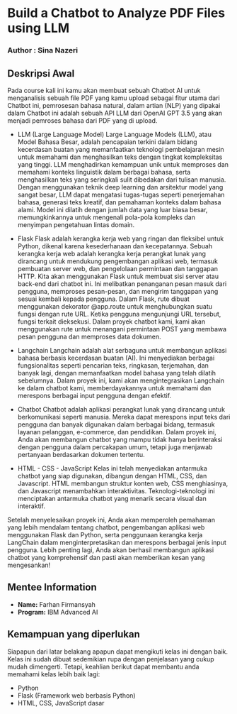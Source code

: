 # Build a Chatbot to Analyze PDF Files using LLM
### **Author : Sina Nazeri**

## Deskripsi Awal
Pada course kali ini kamu akan membuat sebuah Chatbot AI untuk menganalisis sebuah file PDF yang kamu upload sebagai fitur utama dari Chatbot ini, pemrosesan bahasa natural, dalam artian (NLP) yang dipakai dalam Chatbot ini adalah sebuah API LLM dari OpenAI GPT 3.5 yang akan menjadi pemroses bahasa dari PDF yang di upload.

- LLM (Large Language Model)
Large Language Models (LLM), atau Model Bahasa Besar, adalah pencapaian terkini dalam bidang kecerdasan buatan yang memanfaatkan teknologi pembelajaran mesin untuk memahami dan menghasilkan teks dengan tingkat kompleksitas yang tinggi. LLM menghadirkan kemampuan unik untuk memproses dan memahami konteks linguistik dalam berbagai bahasa, serta menghasilkan teks yang seringkali sulit dibedakan dari tulisan manusia.
Dengan menggunakan teknik deep learning dan arsitektur model yang sangat besar, LLM dapat mengatasi tugas-tugas seperti penerjemahan bahasa, generasi teks kreatif, dan pemahaman konteks dalam bahasa alami. Model ini dilatih dengan jumlah data yang luar biasa besar, memungkinkannya untuk mengenali pola-pola kompleks dan menyimpan pengetahuan lintas domain.

- Flask
Flask adalah kerangka kerja web yang ringan dan fleksibel untuk Python, dikenal karena kesederhanaan dan kecepatannya. Sebuah kerangka kerja web adalah kerangka kerja perangkat lunak yang dirancang untuk mendukung pengembangan aplikasi web, termasuk pembuatan server web, dan pengelolaan permintaan dan tanggapan HTTP.
Kita akan menggunakan Flask untuk membuat sisi server atau back-end dari chatbot ini. Ini melibatkan penanganan pesan masuk dari pengguna, memproses pesan-pesan, dan mengirim tanggapan yang sesuai kembali kepada pengguna.
Dalam Flask, rute dibuat menggunakan dekorator @app.route untuk menghubungkan suatu fungsi dengan rute URL. Ketika pengguna mengunjungi URL tersebut, fungsi terkait dieksekusi. Dalam proyek chatbot kami, kami akan menggunakan rute untuk menangani permintaan POST yang membawa pesan pengguna dan memproses data dokumen.

- Langchain
Langchain adalah alat serbaguna untuk membangun aplikasi bahasa berbasis kecerdasan buatan (AI). Ini menyediakan berbagai fungsionalitas seperti pencarian teks, ringkasan, terjemahan, dan banyak lagi, dengan memanfaatkan model bahasa yang telah dilatih sebelumnya. Dalam proyek ini, kami akan mengintegrasikan Langchain ke dalam chatbot kami, memberdayakannya untuk memahami dan merespons berbagai input pengguna dengan efektif.

- Chatbot
Chatbot adalah aplikasi perangkat lunak yang dirancang untuk berkomunikasi seperti manusia. Mereka dapat merespons input teks dari pengguna dan banyak digunakan dalam berbagai bidang, termasuk layanan pelanggan, e-commerce, dan pendidikan. Dalam proyek ini, Anda akan membangun chatbot yang mampu tidak hanya berinteraksi dengan pengguna dalam percakapan umum, tetapi juga menjawab pertanyaan berdasarkan dokumen tertentu.

- HTML - CSS - JavaScript
Kelas ini telah menyediakan antarmuka chatbot yang siap digunakan, dibangun dengan HTML, CSS, dan Javascript. HTML membangun struktur konten web, CSS menghiasinya, dan Javascript menambahkan interaktivitas. Teknologi-teknologi ini menciptakan antarmuka chatbot yang menarik secara visual dan interaktif.

Setelah menyelesaikan proyek ini, Anda akan memperoleh pemahaman yang lebih mendalam tentang chatbot, pengembangan aplikasi web menggunakan Flask dan Python, serta penggunaan kerangka kerja LangChain dalam menginterpretasikan dan merespons berbagai jenis input pengguna. Lebih penting lagi, Anda akan berhasil membangun aplikasi chatbot yang komprehensif dan pasti akan memberikan kesan yang mengesankan!

## Mentee Information
- **Name:** Farhan Firmansyah
- **Program:** IBM Advanced AI

## Kemampuan yang diperlukan
Siapapun dari latar belakang apapun dapat mengikuti kelas ini dengan baik. Kelas ini sudah dibuat sedemikian rupa dengan penjelasan yang cukup mudah dimengerti. Tetapi, keahlian berikut dapat membantu anda memahami kelas lebih baik lagi:

- Python
- Flask (Framework web berbasis Python)
- HTML, CSS, JavaScript dasar
